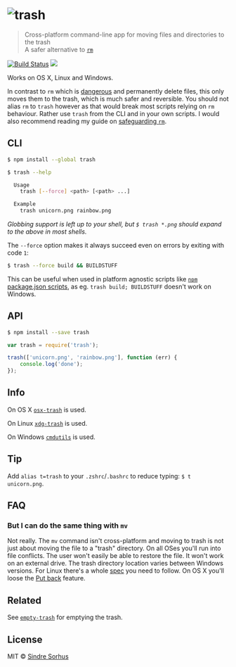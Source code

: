 # ![trash](https://cdn.rawgit.com/sindresorhus/trash/3aa70853f1efb58d0d2512e32d617d246c88953c/media/logo.svg)

> Cross-platform command-line app for moving files and directories to the trash  
> A safer alternative to [`rm`](http://en.wikipedia.org/wiki/Rm_(Unix))

[![Build Status](https://travis-ci.org/sindresorhus/trash.svg?branch=master)](https://travis-ci.org/sindresorhus/trash) ![](http://img.shields.io/badge/unicorn-approved-ff69b4.svg)

Works on OS X, Linux and Windows.

In contrast to `rm` which is [dangerous](http://docstore.mik.ua/orelly/unix3/upt/ch14_03.htm) and permanently delete files, this only moves them to the trash, which is much safer and reversible. You should not alias `rm` to `trash` however as that would break most scripts relying on `rm` behaviour. Rather use `trash` from the CLI and in your own scripts. I would also recommend reading my guide on [safeguarding `rm`](https://github.com/sindresorhus/guides/blob/master/how-not-to-rm-yourself.md#safeguard-rm).


## CLI

```sh
$ npm install --global trash
```

```sh
$ trash --help

  Usage
    trash [--force] <path> [<path> ...]

  Example
    trash unicorn.png rainbow.png
```

*Globbing support is left up to your shell, but `$ trash *.png` should expand to the above in most shells.*

The `--force` option makes it always succeed even on errors by exiting with code `1`:

```sh
$ trash --force build && BUILDSTUFF
```

This can be useful when used in platform agnostic scripts like [`npm` package.json scripts](https://docs.npmjs.com/misc/scripts), as eg. `trash build; BUILDSTUFF` doesn't work on Windows.


## API

```sh
$ npm install --save trash
```

```js
var trash = require('trash');

trash(['unicorn.png', 'rainbow.png'], function (err) {
	console.log('done');
});
```


## Info

On OS X [`osx-trash`](https://github.com/sindresorhus/osx-trash) is used.

On Linux [`xdg-trash`](https://github.com/kevva/xdg-trash) is used.

On Windows [`cmdutils`](http://www.maddogsw.com/cmdutils/) is used.


## Tip

Add `alias t=trash` to your `.zshrc`/`.bashrc` to reduce typing: `$ t unicorn.png`.


## FAQ

### But I can do the same thing with `mv`

Not really. The `mv` command isn't cross-platform and moving to trash is not just about moving the file to a "trash" directory. On all OSes you'll run into file conflicts. The user won't easily be able to restore the file. It won't work on an external drive. The trash directory location varies between Windows versions. For Linux there's a whole [spec](http://www.ramendik.ru/docs/trashspec.html) you need to follow. On OS X you'll loose the [Put back](http://mac-fusion.com/trash-tip-how-to-put-files-back-to-their-original-location/) feature.


## Related

See [`empty-trash`](https://github.com/sindresorhus/empty-trash) for emptying the trash.


## License

MIT © [Sindre Sorhus](http://sindresorhus.com)
